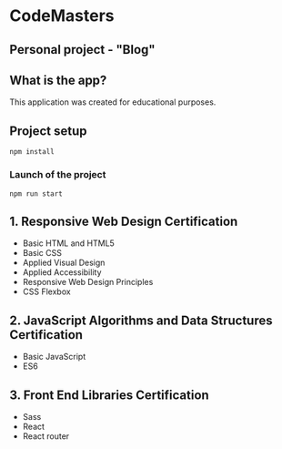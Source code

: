 
# CodeMasters

## Personal project - "Blog"

## What is the app?

This application was created for educational purposes.

## Project setup
```
npm install
```

### Launch of the project
```
npm run start
```

## 1. Responsive Web Design Certification

-   Basic HTML and HTML5
-   Basic CSS
-   Applied Visual Design
-   Applied Accessibility
-   Responsive Web Design Principles
-   CSS Flexbox


## 2. JavaScript Algorithms and Data Structures Certification

-   Basic JavaScript
-   ES6

## 3. Front End Libraries Certification

-   Sass
-   React
-   React router
